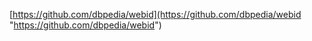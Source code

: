 [https://github.com/dbpedia/webid](https://github.com/dbpedia/webid "https://github.com/dbpedia/webid")